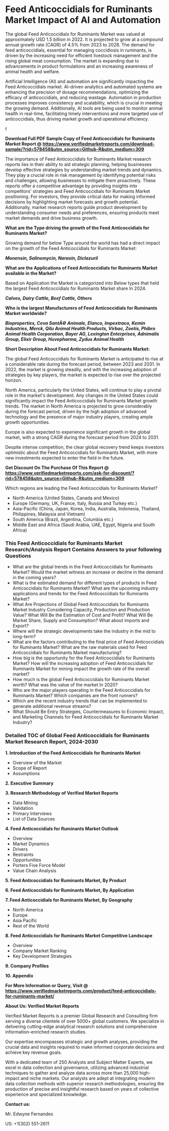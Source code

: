 <meta name="title" content="Global Feed Anticoccidials for Ruminants Market Impact of AI and Automation"><meta name="description" content="The global Feed Anticoccidials for Ruminants Market was valued at approximately USD 1.5 billion in 2022. It is projected to grow at a compound annual growth rate (CAGR"><meta name="title" content="Feed Anticoccidials for Ruminants Market Size, Share, Scope, Trends, Growth, Opportunities, Analysis, Forecast"><h1>Feed Anticoccidials for Ruminants Market Impact of AI and Automation</h1><p>The global Feed Anticoccidials for Ruminants Market was valued at approximately USD 1.5 billion in 2022. It is projected to grow at a compound annual growth rate (CAGR) of 4.5% from 2023 to 2028. The demand for feed anticoccidials, essential for managing coccidiosis in ruminants, is driven by the increasing need for efficient livestock management and the rising global meat consumption. The market is expanding due to advancements in product formulations and an increasing awareness of animal health and welfare.</p><p>Artificial Intelligence (AI) and automation are significantly impacting the Feed Anticoccidials market. AI-driven analytics and automated systems are enhancing the precision of dosage recommendations, optimizing the efficacy of anticoccidials, and reducing wastage. Automation in production processes improves consistency and scalability, which is crucial in meeting the growing demand. Additionally, AI tools are being used to monitor animal health in real-time, facilitating timely interventions and more targeted use of anticoccidials, thus driving market growth and operational efficiency.</p>t</p><p id="" class=""><strong>Download Full PDF Sample Copy of Feed Anticoccidials for Ruminants Market Report @ <a href="https://www.verifiedmarketreports.com/download-sample/?rid=578458&utm_source=Github-R&utm_medium=309" target="_blank">https://www.verifiedmarketreports.com/download-sample/?rid=578458&utm_source=Github-R&utm_medium=309</a></strong></p><p>The importance of&nbsp;Feed Anticoccidials for Ruminants Market research reports lies in their ability to aid strategic planning, helping businesses develop effective strategies by understanding market trends and dynamics. They play a crucial role in risk management by identifying potential risks and challenges, allowing businesses to mitigate them proactively. These reports offer a competitive advantage by providing insights into competitors' strategies and Feed Anticoccidials for Ruminants Market positioning. For investors, they provide critical data for making informed decisions by highlighting market forecasts and growth potential. Additionally, market research reports guide product development by understanding consumer needs and preferences, ensuring products meet market demands and drive business growth.</p><p><strong>What are the&nbsp;Type driving the growth of the Feed Anticoccidials for Ruminants Market?</strong></p><p id="" class="">Growing demand for below Type around the world has had a direct impact on the growth of the Feed Anticoccidials for Ruminants Market:</p><em><strong>Monensin, Salinomycin, Narasin, Diclazuril</strong></em></p><strong>What are the&nbsp;Applications&nbsp;of Feed Anticoccidials for Ruminants Market available in the Market?</strong></p><p id="" class="">Based on Application the Market is categorized into Below types that held the largest Feed Anticoccidials for Ruminants Market share In 2024.</p><em><strong>Calves, Dairy Cattle, Beef Cattle, Others</strong></em></p><strong>Who is the largest Manufacturers of Feed Anticoccidials for Ruminants Market worldwide?</strong></p><p><em><strong>Bioproperties, Ceva SantÃ© Animale, Elanco, Impextraco, Kemin Industries, Merck, Qilu Animal Health Products, Virbac, Zoetis, Phibro Animal Health Corporation, Bayer AG, Lexington Enterprises, Adnimalis Group, Elixir Group, Huvepharma, Zydus Animal Health</strong></em></p><p id="" class=""><strong>Short Description About Feed Anticoccidials for Ruminants Market:</strong></p><p>The global Feed Anticoccidials for Ruminants Market is anticipated to rise at a considerable rate during the forecast period, between 2023 and 2031. In 2022, the market is growing steadily, and with the increasing adoption of strategies by key players, the market is expected to rise over the projected horizon.</p><p>North America, particularly the United States, will continue to play a pivotal role in the market's development. Any changes in the United States could significantly impact the Feed Anticoccidials for Ruminants Market growth trends. The market in North America is projected to grow considerably during the forecast period, driven by the high adoption of advanced technology and the presence of major industry players, creating ample growth opportunities.</p><p>Europe is also expected to experience significant growth in the global market, with a strong CAGR during the forecast period from 2024 to 2031.</p><p>Despite intense competition, the clear global recovery trend keeps investors optimistic about the Feed Anticoccidials for Ruminants Market, with more new investments expected to enter the field in the future.</p><p id="" class=""><strong>Get Discount On The Purchase Of This Report @ <a href="https://www.verifiedmarketreports.com/ask-for-discount/?rid=578458&utm_source=Github-R&utm_medium=309" target="_blank">https://www.verifiedmarketreports.com/ask-for-discount/?rid=578458&utm_source=Github-R&utm_medium=309</a></strong></p>Which regions are leading the Feed Anticoccidials for Ruminants Market?</p><ul><li>North America (United States, Canada and Mexico)</li><li>Europe (Germany, UK, France, Italy, Russia and Turkey etc.)</li><li>Asia-Pacific (China, Japan, Korea, India, Australia, Indonesia, Thailand, Philippines, Malaysia and Vietnam)</li><li>South America (Brazil, Argentina, Columbia etc.)</li><li>Middle East and Africa (Saudi Arabia, UAE, Egypt, Nigeria and South Africa)</li></ul><h3 id="" class="">This Feed Anticoccidials for Ruminants Market Research/Analysis Report Contains Answers to your following Questions</h3><ul><li>What are the global trends in the Feed Anticoccidials for Ruminants Market? Would the market witness an increase or decline in the demand in the coming years?</li><li>What is the estimated demand for different types of products in Feed Anticoccidials for Ruminants Market? What are the upcoming industry applications and trends for the Feed Anticoccidials for Ruminants Market?</li><li>What Are Projections of Global Feed Anticoccidials for Ruminants Market Industry Considering Capacity, Production and Production Value? What Will Be the Estimation of Cost and Profit? What Will Be Market Share, Supply and Consumption? What about imports and Export?</li><li>Where will the strategic developments take the industry in the mid to long-term?</li><li>What are the factors contributing to the final price of Feed Anticoccidials for Ruminants Market? What are the raw materials used for Feed Anticoccidials for Ruminants Market manufacturing?</li><li>How big is the opportunity for the Feed Anticoccidials for Ruminants Market? How will the increasing adoption of Feed Anticoccidials for Ruminants Market for mining impact the growth rate of the overall market?</li><li>How much is the global Feed Anticoccidials for Ruminants Market worth? What was the value of the market In 2020?</li><li>Who are the major players operating in the Feed Anticoccidials for Ruminants Market? Which companies are the front runners?</li><li>Which are the recent industry trends that can be implemented to generate additional revenue streams?</li><li>What Should Be Entry Strategies, Countermeasures to Economic Impact, and Marketing Channels for Feed Anticoccidials for Ruminants Market Industry?</li></ul><h3 id="" class="">Detailed TOC of Global Feed Anticoccidials for Ruminants Market Research Report, 2024-2030</h3><p id="" class=""><strong>1. Introduction of the Feed Anticoccidials for Ruminants Market</strong></p><ul><li>Overview of the Market</li><li>Scope of Report</li><li>Assumptions</li></ul><p id="" class=""><strong>2. Executive Summary</strong></p><p id="" class=""><strong>3. Research Methodology of Verified Market Reports</strong></p><ul><li>Data Mining</li><li>Validation</li><li>Primary Interviews</li><li>List of Data Sources</li></ul><p id="" class=""><strong>4. Feed Anticoccidials for Ruminants Market Outlook</strong></p><ul><li>Overview</li><li>Market Dynamics</li><li>Drivers</li><li>Restraints</li><li>Opportunities</li><li>Porters Five Force Model</li><li>Value Chain Analysis</li></ul><p id="" class=""><strong>5. Feed Anticoccidials for Ruminants Market, By Product</strong></p><p id="" class=""><strong>6. Feed Anticoccidials for Ruminants Market, By Application</strong></p><p id="" class=""><strong>7. Feed Anticoccidials for Ruminants Market, By Geography</strong></p><ul><li>North America</li><li>Europe</li><li>Asia Pacific</li><li>Rest of the World</li></ul><p id="" class=""><strong>8. Feed Anticoccidials for Ruminants Market Competitive Landscape</strong></p><ul><li>Overview</li><li>Company Market Ranking</li><li>Key Development Strategies</li></ul><p id="" class=""><strong>9. Company Profiles</strong></p><p id="" class=""><strong>10. Appendix</strong></p><p id="" class=""><strong>For More Information or Query, Visit @ <a href="https://www.verifiedmarketreports.com/product/feed-anticoccidials-for-ruminants-market/" target="_blank">https://www.verifiedmarketreports.com/product/feed-anticoccidials-for-ruminants-market/</a></strong></p><p id="" class=""><strong>About Us: Verified Market Reports</strong></p><p id="" class="">Verified Market Reports is a premier Global Research and Consulting firm serving a diverse clientele of over 5000+ global customers. We specialize in delivering cutting-edge analytical research solutions and comprehensive information-enriched research studies.</p><p id="" class="">Our expertise encompasses strategic and growth analyses, providing the crucial data and insights required to make informed corporate decisions and achieve key revenue goals.</p><p id="" class="">With a dedicated team of 250 Analysts and Subject Matter Experts, we excel in data collection and governance, utilizing advanced industrial techniques to gather and analyze data across more than 25,000 high-impact and niche markets. Our analysts are adept at integrating modern data collection methods with superior research methodologies, ensuring the production of precise and insightful research based on years of collective experience and specialized knowledge.</p><p id="" class=""><strong>Contact us:</strong></p><p id="" class="">Mr. Edwyne Fernandes</p><p id="" class="">US: +1(302) 551-2611</p>